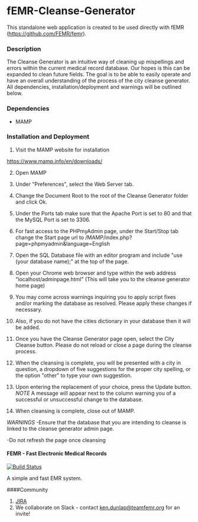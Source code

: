 # fEMR-Cleanse-Generator

This standalone web application is created to be used directly with fEMR (https://github.com/FEMR/femr).

### Description

The Cleanse Generator is an intuitive way of cleaning up mispellings and errors within the current medical record database.  Our hopes is this can be expanded to clean future fields.
The goal is to be able to easily operate and have an overall understanding of the 
process of the city cleanse generator. All dependencies, installation/deployment and
warnings will be outlined below.

### Dependencies

- MAMP

### Installation and Deployment

1. Visit the MAMP website for installation

 https://www.mamp.info/en/downloads/

2. Open MAMP

3. Under "Preferences", select the Web Server tab. 

4. Change the Document Root to the root of the Cleanse Generator folder and click Ok.

5. Under the Ports tab make sure that the Apache Port is set to 80 and that the MySQL Port is set to 3306.

6. For fast access to the PHPmyAdmin page, under the Start/Stop tab change the Start page url to /MAMP/index.php?page=phpmyadmin&language=English

7. Open the SQL Database file with an editor program and include "use (your database name);" at the top of the page. 

8. Open your Chrome web browser and type within the web address "localhost/adminpage.html" (This will take you to the cleanse generator home page)

9. You may come across warnings inquiring you to apply script fixes and/or marking the database as resolved. Please apply these changes if necessary.

10. Also, if you do not have the cities dictionary in your database then it will be added.

11. Once you have the Cleanse Generator page open, select the City Cleanse button. Please do not reload or close a page during the cleanse process.

12. When the cleansing is complete, you will be presented with a city in question, a dropdown of five suggestions for the proper city spelling, or the option "other" to type your own suggestion.

13. Upon entering the replacement of your choice, press the Update button. *NOTE* A message will appear next to the column warning you of a successful or unsuccessful change to the database.

14. When cleansing is complete, close out of MAMP.


*WARNINGS*
-Ensure that the database that you are intending to cleanse is linked to the cleanse
generator admin page.

-Do not refresh the page once cleansing

#### FEMR - Fast Electronic Medical Records

[![Build Status](https://travis-ci.org/FEMR/femr.svg?branch=master)](https://travis-ci.org/FEMR/femr)

A simple and fast EMR system.

####Community
1. [JIRA](https://teamfemr.atlassian.net)
2. We collaborate on Slack - contact ken.dunlap@teamfemr.org for an invite!


